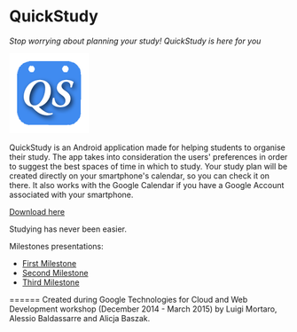 
QuickStudy
=======

_Stop worrying about planning your study! QuickStudy is here for you_   

![](https://github.com/Luigi1992/quick-study/blob/final/app/src/main/res/drawable-xxhdpi/ic_launcher.png)

QuickStudy is an Android application made for helping students to organise their study. The app takes into consideration the users' preferences in order to suggest the best spaces of time in which to study. Your study plan will be created directly on your smartphone's calendar, so you can check it on there. It also works with the Google Calendar if you have a Google Account associated with your smartphone.

[Download here](https://rawgit.com/Luigi1992/quick-study/develop/app/app-release-unaligned.apk)


Studying has never been easier.  



Milestones presentations:
* [First Milestone](https://github.com/Luigi1992/quick-study/blob/slide/concept/Save%20Me%20Milestone%201%20-%20Proof%20of%20Concept.pptx)
* [Second Milestone](https://docs.google.com/presentation/d/1zEiJECv6l1cFBLZgWNqED9QrPDdX8GXaJhZec9WviaA/edit?usp=sharing)
* [Third Milestone](https://docs.google.com/presentation/d/1lhGPPD2guvkjarVIpF2HW3_VB56UgWYKI9gQ-s4bbS0/edit?usp=sharing)

  
    
     
======
Created during Google Technologies for Cloud and Web Development workshop (December 2014 - March 2015) 
by Luigi Mortaro, Alessio Baldassarre and Alicja Baszak.
